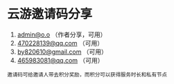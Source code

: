 # 云游邀请码分享
1. admin@o.o （作者分享，可用）
2. 470228139@qq.com （可用）
3. by820610@gmail.com （可用）
4. 465983081@qq.com （可用）

```
邀请码可给邀请人带去积分奖励，而积分可以获得服务时长和私有节点
```

